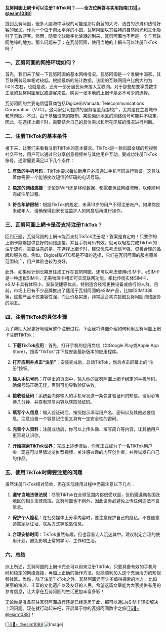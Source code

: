 **瓦努阿圖上網卡可以注册TikTok吗？——全方位解答与实用指南[[TG💪+ @esim1088](https://t.me/s/esim1088)]**

提到瓦努阿圖，很多人脑海中浮现的可能是那片蔚蓝的大海、洁白的沙滩和热情好客的居民。作为一个位于南太平洋的小国，瓦努阿圖以其独特的自然风光和文化吸引了无数游客。然而，随着全球数字化浪潮的到来，瓦努阿圖也不再是一个与互联网绝缘的地方。那么问题来了：在瓦努阿圖，使用当地的上網卡可以注册TikTok吗？

### 一、瓦努阿圖的网络环境如何？

首先，我们来了解一下瓦努阿圖的基本网络情况。瓦努阿圖是一个发展中国家，其互联网普及率相对较低。根据最新的统计数据，该国的互联网用户比例大约为50%左右，也就是说，还有一部分居民尚未接入互联网。对于那些想要享受数字生活的瓦努阿圖居民或游客来说，购买一张本地的上網卡是必不可少的选择。

瓦努阿圖的主要电信运营商包括Digicel和Vanuatu Telecommunications Corporation（VTC）。这两家公司提供的服务覆盖范围较广，尤其是在主要城市和旅游区。不过，由于基础设施的限制，某些偏远地区的网络信号可能并不稳定。因此，在选择上網卡时，需要结合自己的具体需求和所在区域的情况进行判断。

### 二、注册TikTok的基本条件

接下来，让我们来看看注册TikTok的基本要求。TikTok是一款风靡全球的短视频社交平台，用户可以通过它分享创意视频并与其他用户互动。要成功注册TikTok账号，通常需要满足以下几个条件：

1. **有效的手机号码**：TikTok要求每位新用户必须通过手机号码进行验证。这意味着你需要一个能够接收短信验证码的电话号码。
   
2. **稳定的网络连接**：无论是WiFi还是移动数据，都需要保证网络流畅，以便顺利完成注册过程。

3. **符合年龄限制**：根据TikTok的规定，未满13岁的用户不得注册账户。如果你是未成年人，请确保得到家长或监护人的同意后再进行操作。

### 三、瓦努阿圖上網卡是否支持注册TikTok？

回到正题，瓦努阿圖的上網卡能否支持TikTok注册呢？答案是肯定的！只要你的上網卡能够提供良好的网络连接，并且手机号码有效，就可以轻松完成TikTok的注册流程。需要注意的是，在选择上網卡时，建议优先考虑信号强、资费合理的品牌和服务商。例如，Digicel和VTC都是不错的选择，它们在瓦努阿圖的服务覆盖范围较广，用户体验也较为良好。

此外，如果你计划长期居住或工作在瓦努阿圖，还可以考虑使用eSIM卡。eSIM卡是一种虚拟SIM卡，无需物理卡槽即可实现联网功能。相比传统实体SIM卡，eSIM卡具有体积小、安装便捷等优点，特别适合经常更换设备或旅行的人群。目前，市场上已有不少品牌推出了适用于瓦努阿圖的eSIM产品，比如ESIM1088等，这些产品不仅兼容性强，而且价格实惠，非常适合初次接触瓦努阿圖网络服务的朋友。

### 四、注册TikTok的具体步骤

为了帮助大家更好地理解整个注册过程，下面我将详细介绍如何利用瓦努阿圖上網卡注册TikTok：

1. **下载TikTok应用**：首先，打开手机的应用商店（如Google Play或Apple App Store），搜索“TikTok”并下载安装最新版本的应用程序。

2. **打开应用并点击“注册”**：安装完成后，启动TikTok，然后点击屏幕上的“注册”按钮。

3. **输入手机号码**：在弹出的页面中，输入你的瓦努阿圖上網卡绑定的手机号码。确保号码正确无误，否则可能导致验证失败。

4. **接收验证码**：系统会向你输入的手机号发送一条包含验证码的短信。请耐心等待几分钟，并查看短信内容以获取验证码。

5. **填写个人信息**：输入验证码后，按照提示填写用户名、密码以及其他必要信息。注意设置一个容易记住但又具有一定安全性的密码。

6. **完善个人资料**：注册成功后，你可以上传头像、填写简介等内容，让其他用户更容易认识你。

7. **开始探索TikTok世界**：完成上述步骤后，你就正式成为了一名TikTok用户啦！现在可以尽情浏览推荐视频、关注感兴趣的内容创作者，并尝试发布自己的作品。

### 五、使用TikTok时需要注意的问题

虽然注册TikTok相对简单，但在实际使用过程中仍需注意以下几点：

1. **遵守当地法律法规**：尽管TikTok在全球范围内都很受欢迎，但仍需遵循各国及地区的相关法律政策。瓦努阿圖也不例外，因此请务必避免上传任何违法不良信息。

2. **保护个人隐私**：在社交媒体上分享内容时，要注意保护自己的隐私。不要随意透露家庭住址、联系方式等敏感信息。

3. **合理安排时间**：TikTok虽然有趣，但也容易让人沉迷其中。建议制定合理的使用计划，避免影响正常的学习、工作和生活。

### 六、总结

综上所述，瓦努阿圖的上網卡完全可以用来注册TikTok。只要具备有效的手机号码和稳定的网络连接，再加上正确的操作方法，就能顺利加入这个充满活力的短视频社区。当然，除了注册TikTok之外，瓦努阿圖还有许多值得探索的地方，比如美丽的海滩、丰富的文化遗产以及友好的人民。希望这篇文章能为大家提供有用的参考信息，让大家在瓦努阿圖的生活更加丰富多彩！

无论你是准备前往瓦努阿圖旅行还是已经定居于此，都可以通过eSIM卡轻松解决上网问题。现在就行动起来吧，开启属于你的瓦努阿圖数字之旅[[TG💪+ @esim1088](https://t.me/s/esim1088)]！

[[TG💪+ @esim1088](https://t.me/s/esim1088) ![Image](https://i.postimg.cc/4NQfJmqS/Snipaste-2025-05-13-00-14-12.png)]